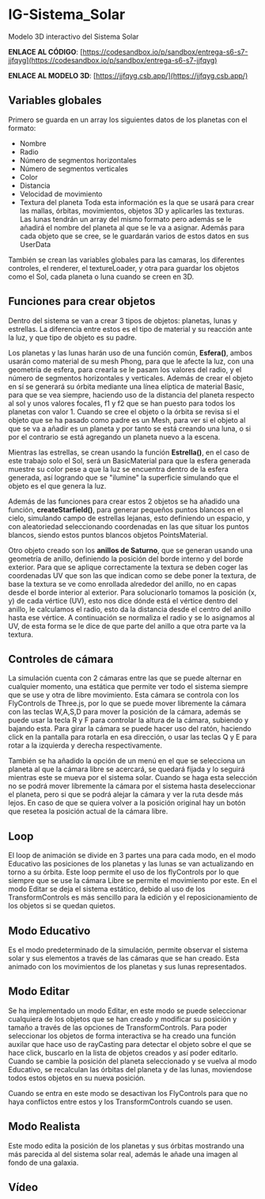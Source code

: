 # IG-Sistema_Solar
Modelo 3D interactivo del Sistema Solar

**ENLACE AL CÓDIGO**: [https://codesandbox.io/p/sandbox/entrega-s6-s7-jjfqyg](https://codesandbox.io/p/sandbox/entrega-s6-s7-jjfqyg)

**ENLACE AL MODELO 3D**: [https://jjfqyg.csb.app/](https://jjfqyg.csb.app/)

## Variables globales
Primero se guarda en un array los siguientes datos de los planetas con el formato:
* Nombre
* Radio
* Número de segmentos horizontales
* Número de segmentos verticales
* Color
* Distancia
* Velocidad de movimiento
* Textura del planeta
Toda esta información es la que se usará para crear las mallas, órbitas, movimientos, objetos 3D y aplicarles las texturas. Las lunas tendrán un array del mismo formato pero además se le añadirá el nombre del planeta al que se le va a asignar. Además para cada objeto que se cree, se le guardarán varios de estos datos en sus UserData

También se crean las variables globales para las camaras, los diferentes controles, el renderer, el textureLoader, y otra para guardar los objetos como el Sol, cada planeta o luna cuando se creen en 3D.

## Funciones para crear objetos
Dentro del sistema se van a crear 3 tipos de objetos: planetas, lunas y estrellas. La diferencia entre estos es el tipo de material y su reacción ante la luz, y que tipo de objeto es su padre.

Los planetas y las lunas harán uso de una función común, **Esfera()**, ambos usarán como material de su mesh Phong, para que le afecte la luz, con una geometría de esfera, para crearla se le pasam los valores del radio, y el número de segmentos horizontales y verticales. Además de crear el objeto en sí se generará su órbita mediante una línea elíptica de material Basic, para que se vea siempre, haciendo uso de la distancia del planeta respecto al sol y unos valores focales, f1 y f2 que se han puesto para todos los planetas con valor 1. Cuando se cree el objeto o la órbita se revisa si el objeto que se ha pasado como padre es un Mesh, para ver si el objeto al que se va a añadir es un planeta y por tanto se está creando una luna, o si por el contrario se está agregando un planeta nuevo a la escena.

Mientras las estrellas, se crean usando la función **Estrella()**, en el caso de este trabajo solo el Sol, será un BasicMaterial para que la esfera generada muestre su color pese a que la luz se encuentra dentro de la esfera generada, así logrando que se "ilumine" la superficie simulando que el objeto es el que genera la luz.

Además de las funciones para crear estos 2 objetos se ha añadido una función, **createStarfield()**, para generar pequeños puntos blancos en el cielo, simulando campo de estrellas lejanas, esto definiendo un espacio, y con aleatoriedad seleccionando coordenadas en las que situar los puntos blancos, siendo estos puntos blancos objetos PointsMaterial. 

Otro objeto creado son los **anillos de Saturno**, que se generan usando una geometría de anillo, definiendo la posición del borde interno y del borde exterior. Para que se aplique correctamente la textura se deben coger las coordenadas UV que son las que indican como se debe poner la textura, de base la textura se ve como enrollada alrededor del anillo, no en capas desde el borde interior al exterior. Para solucionarlo tomamos la posición (x, y) de cada vértice (UV), esto nos dice dónde está el vértice dentro del anillo, le calculamos el radio, esto da la distancia desde el centro del anillo hasta ese vértice. A continuación se normaliza el radio y se lo asignamos al UV, de esta forma se le dice de que parte del anillo a que otra parte va la textura.

## Controles de cámara
La simulación cuenta con 2 cámaras entre las que se puede alternar en cualquier momento, una estática que permite ver todo el sistema siempre que se use y otra de libre movimiento. Esta cámara se controla con los FlyControls de Three.js, por lo que se puede mover libremente la cámara con las teclas W,A,S,D para mover la posición de la cámara, además se puede usar la tecla R y F para controlar la altura de la cámara, subiendo y bajando esta. Para girar la cámara se puede hacer uso del ratón, haciendo click en la pantalla para rotarla en esa dirección, o usar las teclas Q y E para rotar a la izquierda y derecha respectivamente. 

También se ha añadido la opción de un menú en el que se selecciona un planeta al que la cámara libre se acercará, se quedará fijada y lo seguirá mientras este se mueva por el sistema solar. Cuando se haga esta selección no se podrá mover libremente la cámara por el sistema hasta deseleccionar el planeta, pero si que se podrá alejar la cámara y ver la ruta desde más lejos. En caso de que se quiera volver a la posición original hay un botón que resetea la posición actual de la cámara libre.

## Loop
El loop de animación se divide en 3 partes una para cada modo, en el modo Educativo las posiciones de los planetas y las lunas se van actualizando en torno a su órbita. Este loop permite el uso de los flyControls por lo que siempre que se use la cámara Libre se permite el movimiento por este. En el modo Editar se deja el sistema estático, debido al uso de los TransformControls es más sencillo para la edición y el reposicionamiento de los objetos si se quedan quietos.

## Modo Educativo
Es el modo predeterminado de la simulación, permite observar el sistema solar y sus elementos a través de las cámaras que se han creado. Esta animado con los movimientos de los planetas y sus lunas representados. 

## Modo Editar
Se ha implementado un modo Editar, en este modo se puede seleccionar cualquiera de los objetos que se han creado y modificar su posición y tamaño a través de las opciones de TransformControls. Para poder seleccionar los objetos de forma interactiva se ha creado una función auxilar que hace uso de rayCasting para detectar el objeto sobre el que se hace click, buscarlo en la lista de objetos creados y así poder editarlo. Cuando se cambie la posición del planeta seleccionado y se vuelva al modo Educativo, se recalculan las órbitas del planeta y de las lunas, moviendose todos estos objetos en su nueva posición.

Cuando se entra en este modo se desactivan los FlyControls para que no haya conflictos entre estos y los TransformControls cuando se usen.

## Modo Realista
Este modo edita la posición de los planetas y sus órbitas mostrando una más parecida al del sistema solar real, además le añade una imagen al fondo de una galaxia.

## Vídeo
